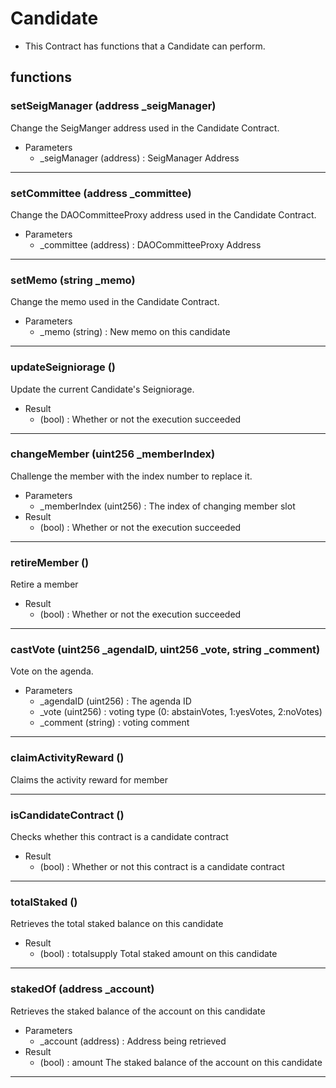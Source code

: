 # Candidate

- This Contract has functions that a Candidate can perform.


## functions

### setSeigManager (address _seigManager)
Change the SeigManger address used in the Candidate Contract.
 - Parameters
   -  _seigManager (address) : SeigManager Address

---

### setCommittee (address _committee)
Change the DAOCommitteeProxy address used in the Candidate Contract.
 - Parameters
   -  _committee (address) : DAOCommitteeProxy Address

---

### setMemo (string _memo)
Change the memo used in the Candidate Contract.
 - Parameters
   -  _memo (string) : New memo on this candidate

---


### updateSeigniorage ()
Update the current Candidate's Seigniorage.
 - Result
   - (bool) : Whether or not the execution succeeded

---

### changeMember (uint256 _memberIndex)
Challenge the member with the index number to replace it.
 - Parameters
   -  _memberIndex (uint256) : The index of changing member slot
 - Result    
   - (bool) : Whether or not the execution succeeded

---

### retireMember ()
Retire a member
 - Result
   - (bool) : Whether or not the execution succeeded

---

### castVote (uint256 _agendaID, uint256 _vote, string _comment)
Vote on the agenda.
 - Parameters
   -  _agendaID (uint256) : The agenda ID
   - _vote (uint256) : voting type (0: abstainVotes, 1:yesVotes, 2:noVotes)
   - _comment (string) : voting comment

---

### claimActivityReward ()
Claims the activity reward for member

---

### isCandidateContract ()
Checks whether this contract is a candidate contract
 - Result
   - (bool) : Whether or not this contract is a candidate contract

---

### totalStaked ()
Retrieves the total staked balance on this candidate
 - Result
   - (bool) : totalsupply Total staked amount on this candidate

---


### stakedOf (address _account)
Retrieves the staked balance of the account on this candidate
 - Parameters
   -  _account (address) : Address being retrieved
 - Result
   - (bool) : amount The staked balance of the account on this candidate

---
